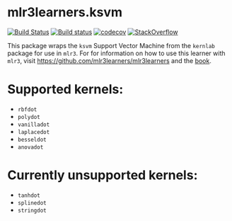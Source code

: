 # mlr3learners.ksvm

<!-- badges: start -->
[![Build Status](https://img.shields.io/travis/mlr3learners/mlr3learners.ksvm/master?label=Linux&logo=travis&style=flat-square)](https://travis-ci.org/mlr3learners/mlr3)
[![Build status](https://ci.appveyor.com/api/projects/status/j3qif5mvjmnlb412?svg=true)](https://ci.appveyor.com/project/mlr3learners/mlr3learners-ksvm)
[![codecov](https://codecov.io/gh/mlr3learners/mlr3learners.ksvm/branch/master/graph/badge.svg)](https://codecov.io/gh/mlr3learners/mlr3learners.ksvm)
[![StackOverflow](https://img.shields.io/badge/stackoverflow-mlr3-orange.svg)](https://stackoverflow.com/questions/tagged/mlr3)
<!-- badges: end -->

This package wraps the `ksvm` Support Vector Machine from the `kernlab` package for use in `mlr3`.
For for information on how to use this learner with `mlr3`, visit https://github.com/mlr3learners/mlr3learners and the [book](https://mlr3book.mlr3learners.com).

# Supported kernels:
- `rbfdot`
- `polydot`
- `vanilladot`
- `laplacedot`
- `besseldot`
- `anovadot`

# Currently unsupported kernels:
- `tanhdot`
- `splinedot`
- `stringdot`
